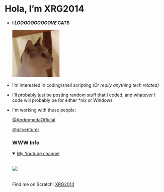 # **Hola, I’m XRG2014**
- **I _LOOOOOOOOOOVE_ CATS**
  
  <img src="https://raw.githubusercontent.com/XRG2014/XRG2014/main/assets/images/Favicon%203.png" width="150px" height="150px"/>
- I’m interested in coding/shell scripting _(Or really anything tech related)_
- I'll probably just be posting random stuff that I coded, and whatever I code will probably be for either *nix or Windows
- I'm working with these people:

    [@AndromedaOfficial](https://github.com/AndromedaOfficial)

    [@gitventurer](https://github.com/gitventurer)

  ### WWW Info

  <details open>
  <summary><a href="https://www.youtube.com/channel/UCNLYKQvHtclDzZUokODLZAg" target="_blank">My Youtube channel</a></summary>
  <br>
  
  <a href="https://www.youtube.com/watch?v=HYiFt8Y14PE" target="_blank"><img src="https://img.youtube.com/vi/HYiFt8Y14PE/0.jpg"/></a>
  
  </details>
  <br>
  Find me on Scratch: <a href="https://scratch.mit.edu/users/XRG2014/" target="_blank">XRG2014</a>
<!---
XRG2014/XRG2014 is a ✨ special ✨ repository because its `README.md` (this file) appears on your GitHub profile.
You can click the Preview link to take a look at your changes.
--->
